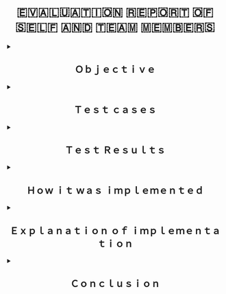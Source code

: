 <h1 align="center">🇪​​​​​🇻​​​​​🇦​​​​​🇱​​​​​🇺​​​​​🇦​​​​​🇹​​​​​🇮​​​​​🇴​​​​​🇳​​​​​ 🇷​​​​​🇪​​​​​🇵​​​​​🇴​​​​​🇷​​​​​🇹 ​​​​​🇴‌🇫‌ 🇸‌🇪‌🇱‌🇫‌ 🇦‌🇳‌🇩‌ 🇹‌🇪‌🇦‌🇲‌ 🇲‌🇪‌🇲‌🇧‌🇪‌🇷‌🇸‌</h1>

<details>
<summary><h2 align="center">Ｏｂｊｅｃｔｉｖｅ</h2></summary><br>

### The objective of the task was 
- Self analysis and analysis of team members performance based on different aspects.
- Finding average of everyone <strong><em> ```in points``` </em></strong>.
- Applying conditional formatting to highlight row of persons whose average is less than 2.5 with red color.
- script to determine sum and average of each intern .
</details>

<details>
<summary><h2 align="center">Ｔｅｓｔ ｃａｓｅｓ</h2></summary>
<br>
src="https://raw.githubusercontent.com/vibhu004/supportingfiles/main/publish.png" alt="sample image"|
<img src="https://raw.githubusercontent.com/vibhu004/supportingfiles/main/linkon.png" height=100>
|SrNo.| Different&nbsp;Test&nbsp;Cases | Desired&nbsp;Output | Actual&nbsp;Output  | Test&nbsp;Status(Pass/Fail) |
|-----|------|----------------|----------------|-------------|
|`1`|Testing VLOOKUP() function on a random cell with Value Excellent|Print value  5|Printed value 5|Pass|
|`2`|Testing for Case-Sensitivity by replacing good with excellent|Print value  5|Printed value 5|Pass|
|`3`|Testing VLOOKUP() function on entire row for average and storing its value on average column. 
|`4`|Testing AVERAGE() function|Average of row|Printed average|Pass|
|`5`|Conditional Formatting|Highlight row with red whose average is less than 2.5 |Highlighted Accurately|Pass|

<!--### Test Case 1
- Testing VLOOKUP() function by implementing it to a random cell where i written value excellent.
### Test Case 2
- Checking for case-sensitivity by replacing Excellent with excellent.
### Test Case 3 
- Implementing VLOOKUP() function to calculate average for entire row and storing its results in average column 
### Test Case 4
- Checking if the VLOOKUP() Functon is applicable to all row.
### Test Case 5
- Checking if the AVERAGE() function works as expected.
- ### Test Cases 6 
- If we forget to print any value in any of cell then it will give N/A in average column which should be beneficial for us to avoid human errors like that .
### Test Case 7
- Checking for conditional formatting.
-->

</details>

<details>
<summary><h2 align="center">Ｔｅｓｔ Ｒｅｓｕｌｔｓ</h2></summary>
<br>

### Test Case 1 
- Succesfully worked as expected.
### Test Case 2
- Succesfully worked as expected.
### Test Case 3 
- Succesfully worked as expected.
### Test Case 4 
- Doesn't meet the requirement i have to change the cell references to copy the formula in Excel without changing references. so, i have to add $ The dollar sign which fixes the reference to a given cell, so that it remains unchanged no matter where the formula moves. $ in cell references allows us to copy the formula in Excel without changing references.
### Test Case 5 
- Succesfully worked as expected.
### Test Case 6
- Succesfully worked as expected.
### Test case 7
- successfully worked as expected.

</details>

<details>
<summary><h2 align="center">Ｈｏｗ ｉｔ ｗａｓ ｉｍｐｌｅｍｅｎｔｅｄ</summary><br>

### It was implemented using:

- Attendance sheet of all persons and there github files to judge there performance.

- VLOOKUP() function
```
VLOOKUP( lookup_value, table_array, col_index_num, [range_lookup] )
```

- Average() function
```
AVERAGE( number1, [number2], ... )
```

- Conditional formatting

</details>

<details>
<summary><h2 align="center">Ｅｘｐｌａｎａｔｉｏｎ ｏｆ ｉｍｐｌｅｍｅｎｔａｔｉｏｎ</h2></summary>
<br>

### STEPS INVOLVED:

1 I used VLOOKUP() function to look up for values in a particular cell from a table array and assign it values corresponding to look up value from table array.

2 I used AVERAGE() function to calculate the desired result.

5 After getting average values of each person performance i used conditional formatting by selecting entire table and applied condition less than 2.5 on Average column values when the condition is true it will highlight entire row with red color.

</details>



<details>
<summary><h2 align="center">Ｃｏｎｃｌｕｓｉｏｎ</h2></summary><br>
<!-- During this activity i learned about how a complex problem is solved by breaking it into smaller parts which makes it easy to understand and easy to solve.
This exercise was very interesting i also learned about VLOOKUP() function and its proper application to map a table for look up which is quite awesome and about conditional formatting and applied it to the best of my understanding. -->

## 𝓢𝓾𝓬𝓬𝓮𝓼𝓯𝓾𝓵𝓵𝔂 𝓬𝓸𝓶𝓹𝓵𝓮𝓽𝓮𝓭 𝓽𝓱𝓮 𝓽𝓪𝓼𝓴 𝔀𝓲𝓽𝓱 𝓽𝓱𝓮 𝓱𝓮𝓵𝓹 𝓸𝓯 𝓥𝓛𝓞𝓞𝓚𝓤𝓟(),  𝓐𝓥𝓔𝓡𝓐𝓖𝓔() 𝓪𝓷𝓭 𝓒𝓸𝓷𝓭𝓲𝓽𝓸𝓷𝓪𝓵 𝓕𝓸𝓻𝓶𝓪𝓽𝓽𝓲𝓷𝓰.

<!--## 𝓓𝓾𝓻𝓲𝓷𝓰 𝓽𝓱𝓲𝓼 𝓪𝓬𝓽𝓲𝓿𝓲𝓽𝔂 𝓲 𝓵𝓮𝓪𝓻𝓷𝓮𝓭 𝓪𝓫𝓸𝓾𝓽 𝓱𝓸𝔀 𝓪 𝓬𝓸𝓶𝓹𝓵𝓮𝔁 𝓹𝓻𝓸𝓫𝓵𝓮𝓶 𝓲𝓼 𝓼𝓸𝓵𝓿𝓮𝓭 𝓫𝔂 𝓫𝓻𝓮𝓪𝓴𝓲𝓷𝓰 𝓲𝓽 𝓲𝓷𝓽𝓸 𝓼𝓶𝓪𝓵𝓵𝓮𝓻 𝓹𝓪𝓻𝓽𝓼 𝔀𝓱𝓲𝓬𝓱 𝓶𝓪𝓴𝓮𝓼 𝓲𝓽 𝓮𝓪𝓼𝔂 𝓽𝓸 𝓾𝓷𝓭𝓮𝓻𝓼𝓽𝓪𝓷𝓭 𝓪𝓷𝓭 𝓮𝓪𝓼𝔂 𝓽𝓸 𝓼𝓸𝓵𝓿𝓮 𝓣𝓱𝓲𝓼 𝓮𝔁𝓮𝓻𝓬𝓲𝓼𝓮 𝔀𝓪𝓼 𝓿𝓮𝓻𝔂 𝓲𝓷𝓽𝓮𝓻𝓮𝓼𝓽𝓲𝓷𝓰 𝓲 𝓪𝓵𝓼𝓸 𝓵𝓮𝓪𝓻𝓷𝓮𝓭 𝓪𝓫𝓸𝓾𝓽 ```𝓥𝓛𝓞𝓞𝓚𝓤𝓟()``` 𝓯𝓾𝓷𝓬𝓽𝓲𝓸𝓷 𝓪𝓷𝓭 𝓲𝓽𝓼 𝓹𝓻𝓸𝓹𝓮𝓻 𝓪𝓹𝓹𝓵𝓲𝓬𝓪𝓽𝓲𝓸𝓷 𝓽𝓸 𝓶𝓪𝓹 𝓪 𝓽𝓪𝓫𝓵𝓮 𝓯𝓸𝓻 𝓵𝓸𝓸𝓴 𝓾𝓹 𝔀𝓱𝓲𝓬𝓱 𝓲𝓼 𝓺𝓾𝓲𝓽𝓮 𝓪𝔀𝓮𝓼𝓸𝓶𝓮 𝓪𝓷𝓭 𝓪𝓫𝓸𝓾𝓽 ```𝓒𝓸𝓷𝓭𝓲𝓽𝓲𝓸𝓷𝓪𝓵 𝓕𝓸𝓻𝓶𝓪𝓽𝓽𝓲𝓷𝓰``` 𝓪𝓷𝓭 𝓪𝓹𝓹𝓵𝓲𝓮𝓭 𝓲𝓽 𝓽𝓸 𝓽𝓱𝓮 𝓫𝓮𝓼𝓽 𝓸𝓯 𝓶𝔂 𝓾𝓷𝓭𝓮𝓻𝓼𝓽𝓪𝓷𝓭𝓲𝓷𝓰.
</details> -->


<!-- =VLOOKUP(What you want to look up, where you want to look for it, the column number in the range containing the value to return, return an Approximate or Exact match – indicated as 1/TRUE, or 0/FALSE) -->


